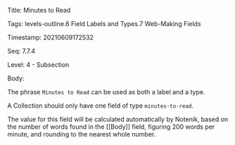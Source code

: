 Title:  Minutes to Read

Tags:   levels-outline.6 Field Labels and Types.7 Web-Making Fields

Timestamp: 20210609172532

Seq:    7.7.4

Level:  4 - Subsection

Body: 

The phrase `Minutes to Read` can be used as both a label and a type.

A Collection should only have one field of type `minutes-to-read`.

The value for this field will be calculated automatically by Notenik, based on the number of words found in the [[Body]] field, figuring 200 words per minute, and rounding to the nearest whole number.

